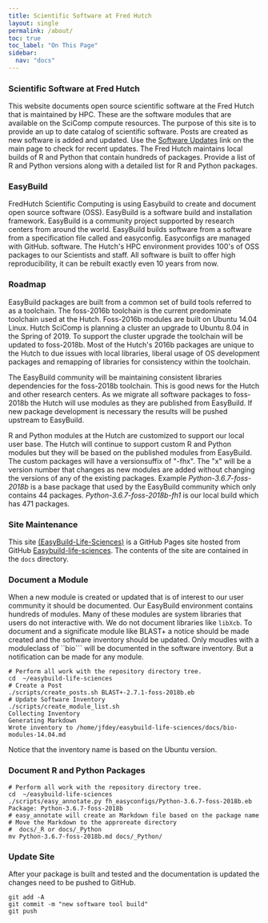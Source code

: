 ```yaml
---
title: Scientific Software at Fred Hutch
layout: single
permalink: /about/
toc: true
toc_label: "On This Page"
sidebar:
  nav: "docs"
---
```


### Scientific Software at Fred Hutch

This website documents open source scientific software at the Fred Hutch that is maintained
by HPC.  These are the software modules that are available on the SciComp compute resources. The purpose of this site is to provide an up to date catalog of scientific software. Posts are created as new software is added and updated.  Use the [Software Updates](releases.html) link on the main page to check for recent updates. The Fred Hutch maintains local builds of R and Python that contain hundreds of packages. Provide a list of R and Python versions along with a detailed list for R and Python packages. 

### EasyBuild
FredHutch Scientific Computing is using Easybuild to create and document open source software (OSS). EasyBuild is a software build and installation framework.
EasyBuild is a community project supported by research centers from around the world.
EasyBuild builds software from a software from a specification file called and
easyconfig. Easyconfigs are managed with GitHub.
software. The Hutch's HPC environment provides 100's of OSS
packages to our Scientists and staff. All software is built to offer high reproducibility, it can be rebuilt exactly even 10 years from now.

### Roadmap 
EasyBuild packages are built from a common set of build tools referred to as a toolchain.
The foss-2016b toolchain is the current predominate toolchain used at the Hutch. Foss-2016b modules are built on Ubuntu 14.04 Linux.
Hutch SciComp is planning a cluster an upgrade
to Ubuntu 8.04 in the Spring of 2019. To support the cluster upgrade the toolchain will
be updated to foss-2018b. Most of the Hutch's 2016b packages are unique to the
Hutch to due issues with local libraries, liberal usage of OS development packages and remapping of libraries for consistency within the toolchain.

The EasyBuild community will be maintaining consistent libraries dependencies for the foss-2018b toolchain. This is good news for the Hutch and other research centers. As we migrate all software packages to foss-2018b the Hutch will use modules as they are published from EasyBuild. If new package development is
necessary the results will be pushed upstream to EasyBuild.

R and Python modules at the Hutch are customized to support our local user base.
The Hutch will continue to support custom R and Python modules but they will be based on
the published modules from EasyBuild. The custom packages will have a versionsuffix of "-fhx".
The "x" will be a version number that changes as new modules are added without changing the versions of any of the existing packages. Example *Python-3.6.7-foss-2018b* is a base package that used by the EasyBuild community which only contains 44 packages.  *Python-3.6.7-foss-2018b-fh1* is our local build which has 471 packages.

### Site Maintenance
This site [(EasyBuild-Life-Sciences)](http://fredhutch.github.io/easybuild-life-sciences)
is a GitHub Pages site hosted from GitHub [Easybuild-life-sciences](https://github.com/FredHutch/easybuild-life-sciences). The contents of the site are contained in the ```docs``` directory.

### Document a Module
When a new module is created or updated that is of interest to our user community it should be documented. Our EasyBuild environment contains hundreds of modules.  Many of these modules are system libraries that users do not interactive with.  We do not document libraries like ```libXcb```.
To document and a significate module like BLAST+  a notice should be made created and the software inventory should be updated.  Only moudles with a moduleclass of ``bio``` will be documented in the software inventory. But a notification can be made for any module.
```
# Perform all work with the repository directory tree.
cd  ~/easybuild-life-sciences
# Create a Post
./scripts/create_posts.sh BLAST+-2.7.1-foss-2018b.eb
# Update Software Inventory
./scripts/create_module_list.sh
Collecting Inventory
Generating Markdown
Wrote inventory to /home/jfdey/easybuild-life-sciences/docs/bio-modules-14.04.md
```
Notice that the inventory name is based on the Ubuntu version.

### Document R and Python Packages
```
# Perform all work with the repository directory tree.
cd  ~/easybuild-life-sciences
./scripts/easy_annotate.py fh_easyconfigs/Python-3.6.7-foss-2018b.eb
Package: Python-3.6.7-foss-2018b
# easy_annotate will create an Markdown file based on the package name
# Move the Markdown to the approreate directory
#  docs/_R or docs/_Python
mv Python-3.6.7-foss-2018b.md docs/_Python/
```
### Update Site
After your package is built and tested and the documentation is updated the changes need to be pushed to GitHub.
```
git add -A
git commit -m "new software tool build"
git push
```

